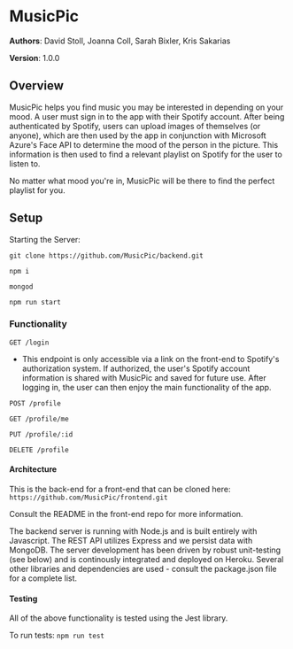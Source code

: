 # MusicPic

**Authors**: David Stoll, Joanna Coll, Sarah Bixler, Kris Sakarias

**Version**: 1.0.0

## Overview

MusicPic helps you find music you may be interested in depending on your mood. A user must sign in to the app with their Spotify account. After being authenticated by Spotify, users can upload images of themselves (or anyone), which are then used by the app in conjunction with Microsoft Azure's Face API to determine the mood of the person in the picture. This information is then used to find a relevant playlist on Spotify for the user to listen to. 

No matter what mood you're in, MusicPic will be there to find the perfect playlist for you.

## Setup

Starting the Server:

```
git clone https://github.com/MusicPic/backend.git

npm i

mongod

npm run start
```

### Functionality

  ```GET /login```
- This endpoint is only accessible via a link on the front-end to Spotify's authorization system. If authorized, the user's Spotify account information is shared with MusicPic and saved for future use. After logging in, the user can then enjoy the main functionality of the app.

`POST /profile`

`GET /profile/me`

`PUT /profile/:id`

`DELETE /profile`


#### Architecture
This is the back-end for a front-end that can be cloned here: `https://github.com/MusicPic/frontend.git`

Consult the README in the front-end repo for more information.


The backend server is running with Node.js and is built entirely with Javascript. The REST API utilizes Express and we persist data with MongoDB. The server development has been driven by robust unit-testing (see below) and is continously integrated and deployed on Heroku. Several other libraries and dependencies are used - consult the package.json file for a complete list.

#### Testing

All of the above functionality is tested using the Jest library. 

To run tests: `npm run test`
